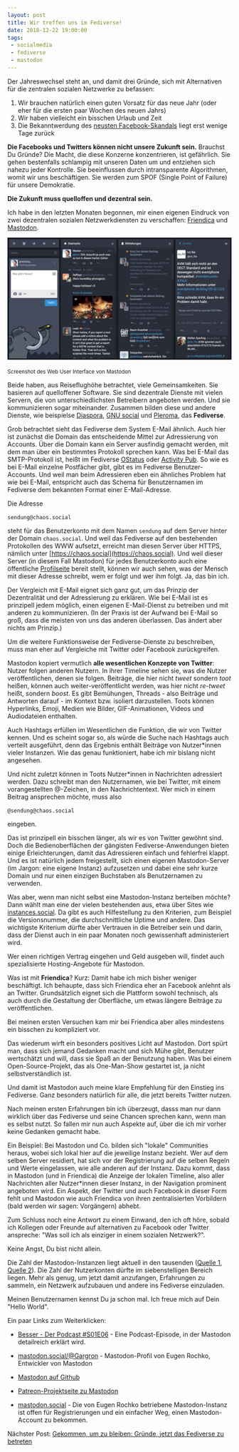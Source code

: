 ```yaml
---
layout: post
title: Wir treffen uns im Fediverse!
date: 2018-12-22 19:00:00
tags:
 - socialmedia
 - fediverse
 - mastodon
---
```


Der Jahreswechsel steht an, und damit drei Gründe, sich mit Alternativen für die zentralen sozialen Netzwerke zu befassen:

1. Wir brauchen natürlich einen guten Vorsatz für das neue Jahr (oder eher für die ersten paar Wochen des neuen Jahrs)
2. Wir haben vielleicht ein bisschen Urlaub und Zeit
3. Die Bekanntwerdung des [neusten Facebook-Skandals](https://netzpolitik.org/2018/die-ultimative-liste-so-viele-datenskandale-gab-es-2018-bei-facebook/) liegt erst wenige Tage zurück

**Die Facebooks und Twitters können nicht unsere Zukunft sein.** Brauchst Du Gründe? Die Macht, die diese Konzerne konzentrieren, ist gefährlich. Sie gehen bestenfalls schlampig mit unseren Daten um und entziehen sich nahezu jeder Kontrolle. Sie beeinflussen durch intransparente Algorithmen, womit wir uns beschäftigen. Sie werden zum SPOF (Single Point of Failure) für unsere Demokratie.

**Die Zukunft muss quelloffen und dezentral sein.**

Ich habe in den letzten Monaten begonnen, mir einen eigenen Eindruck von zwei dezentralen sozialen Netzwerkdiensten zu verschaffen: [Friendica](https://friendi.ca/) und [Mastodon](https://joinmastodon.org/).

![Screenshot von Mastodon](/media/2018-12-22/mastodon-screenshot.png)

<small>Screenshot des Web User Interface von Mastodon</small>

Beide haben, aus Reiseflughöhe betrachtet, viele Gemeinsamkeiten. Sie basieren auf quelloffener Software. Sie sind dezentrale Dienste mit vielen Servern, die von unterschiedlichsten Betreibern angeboten werden. Und sie kommunizieren sogar miteinander. Zusammen bilden diese und andere Dienste, wie beispielse [Diaspora](https://diasporafoundation.org/), [GNU social](https://www.gnu.org/software/social/) und [Pleroma](https://pleroma.social/), das **Fediverse**.

Grob betrachtet sieht das Fediverse dem System E-Mail ähnlich. Auch hier ist zunächst die Domain das entscheidende Mittel zur Adressierung von Accounts. Über die Domain kann ein Server ausfindig gemacht werden, mit dem man über ein bestimmtes Protokoll sprechen kann. Was bei E-Mail das SMTP-Protokoll ist, heißt im Fediverse [OStatus](https://www.w3.org/community/ostatus/wiki/Main_Page) oder [Activity Pub](https://www.w3.org/TR/activitypub/). So wie es bei E-Mail einzelne Postfächer gibt, gibt es im Fediverse Benutzer-Accounts. Und weil man beim Adressieren eben ein ähnliches Problem hat wie bei E-Mail, entspricht auch das Schema für Benutzernamen im Fediverse dem bekannten Format einer E-Mail-Adresse.

Die Adresse

    sendung@chaos.social

steht für das Benutzerkonto mit dem Namen `sendung` auf dem Server hinter der Domain `chaos.social`. Und weil das Fediverse auf den bestehenden Protokollen des WWW aufsetzt, erreicht man diesen Server über HTTPS, nämlich unter [https://chaos.social](https://chaos.social). Und weil dieser Server (in diesem Fall Mastodon) für jedes Benutzerkonto auch eine öffentliche [Profilseite](https://chaos.social/@sendung) bereit stellt, können wir auch sehen, was der Mensch mit dieser Adresse schreibt, wem er folgt und wer ihm folgt. Ja, das bin ich.

Der Vergleich mit E-Mail eignet sich ganz gut, um das Prinzip der Dezentralität und der Adressierung zu erklären. Wie bei E-Mail ist es prinzipell jedem möglich, einen eigenen E-Mail-Dienst zu betreiben und mit anderen zu kommunizieren. (In der Praxis ist der Aufwand bei E-Mail so groß, dass die meisten von uns das anderen überlassen. Das ändert aber nichts am Prinzip.)

Um die weitere Funktionsweise der Fediverse-Dienste zu beschreiben, muss man eher auf Vergleiche mit Twitter oder Facebook zurückgreifen.

Mastodon kopiert vermutlich **alle wesentlichen Konzepte von Twitter**: Nutzer folgen anderen Nutzern. In ihrer Timeline sehen sie, was die Nutzer veröffentlichen, denen sie folgen. Beiträge, die hier nicht _tweet_ sondern _toot_ heißen, können auch weiter-veröffentlicht werden, was hier nicht _re-tweet_ heißt, sondern _boost_. Es gibt Bemühungen, Threads - also Beiträge und Antworten darauf - im Kontext bzw. isoliert darzustellen. Toots können Hyperlinks, Emoji, Medien wie Bilder, GIF-Animationen, Videos und Audiodateien enthalten.

Auch Hashtags erfüllen im Wesentlichen die Funktion, die wir von Twitter kennen. Und es scheint sogar so, als würde die Suche nach Hashtags auch verteilt ausgeführt, denn das Ergebnis enthält Beiträge von Nutzer*innen vieler Instanzen. Wie das genau funktioniert, habe ich mir bislang nicht angesehen.

Und nicht zuletzt können in Toots Nutzer*innen in Nachrichten adressiert werden. Dazu schreibt man den Nutzernamen, wie bei Twitter, mit einem vorangestellten @-Zeichen, in den Nachrichtentext. Wer mich in einem Beitrag ansprechen möchte, muss also

    @sendung@chaos.social

eingeben.

Das ist prinzipell ein bisschen länger, als wir es von Twitter gewöhnt sind. Doch die Bedienoberflächen der gängisten Fediverse-Anwendungen bieten einige Erleichterungen, damit das Adressieren einfach und fehlerfrei klappt. Und es ist natürlich jedem freigestellt, sich einen eigenen Mastodon-Server (im Jargon: eine eigene Instanz) aufzusetzen und dabei eine sehr kurze Domain und nur einen einzigen Buchstaben als Benutzernamen zu verwenden.

Was aber, wenn man nicht selbst eine Mastodon-Instanz berteiben möchte? Dann wählt man eine der vielen bestehenden aus, etwa über Sites wie [instances.social](https://instances.social/). Da gibt es auch Hilfestellung zu den Kriterien, zum Beispiel die Versionsnummer, die durchschnittliche Uptime und andere. Das wichtigste Kriterium dürfte aber Vertrauen in die Betreiber sein und darin, dass der Dienst auch in ein paar Monaten noch gewissenhaft administeriert wird.

Wer einen richtigen Vertrag eingehen und Geld ausgeben will, findet auch spezialisierte Hosting-Angebote für Mastodon.

Was ist mit **Friendica**? Kurz: Damit habe ich mich bisher weniger beschäftigt. Ich behaupte, dass sich Friendica eher an Facebook anlehnt als an Twitter. Grundsätzlich eignet sich die Plattform sowohl technisch, als auch durch die Gestaltung der Oberfläche, um etwas längere Beiträge zu veröffentlichen.

Bei meinen ersten Versuchen kam mir bei Friendica aber alles mindestens ein bisschen zu kompliziert vor.

Das wiederum wirft ein besonders positives Licht auf Mastodon. Dort spürt man, dass sich jemand Gedanken macht und sich Mühe gibt, Benutzer wertschätzt und will, dass sie Spaß an der Benutzung haben. Was bei einem Open-Source-Projekt, das als One-Man-Show gestartet ist, ja nicht selbstverständlich ist.

Und damit ist Mastodon auch meine klare Empfehlung für den Einstieg ins Fediverse. Ganz besonders natürlich für alle, die jetzt bereits Twitter nutzen.

Nach meinen ersten Erfahrungen bin ich überzeugt, dasss man nur dann wirklich über das Fediverse und seine Chancen sprechen kann, wenn man es selbst nutzt. So fallen mir nun auch Aspekte auf, über die ich mir vorher keine Gedanken gemacht habe.

Ein Beispiel: Bei Mastodon und Co. bilden sich "lokale" Communities heraus, wobei sich lokal hier auf die jeweilige Instanz bezieht. Wer auf dem selben Server residiert, hat sich vor der Registrierung auf die selben Regeln und Werte eingelassen, wie alle anderen auf der Instanz. Dazu kommt, dass in Mastodon (und in Friendica) die Anzeige der lokalen Timeline, also aller Nachrichten aller Nutzer*innen dieser Instanz, in der Navigation prominent angeboten wird. Ein Aspekt, der Twitter und auch Facebook in dieser Form fehlt und Mastodon wie auch Friendica von ihren zentralisierten Vorbildern (bald werden wir sagen: Vorgängern) abhebt.

Zum Schluss noch eine Antwort zu einem Einwand, den ich oft höre, sobald ich Kollegen oder Freunde auf alternativen zu Facebook oder Twitter anspreche: "Was soll ich als einziger in einem sozialen Netzwerk?".

Keine Angst, Du bist nicht allein.

Die Zahl der Mastodon-Instanzen liegt aktuell in den tausenden ([Quelle 1](https://instances.social/list/old), [Quelle 2](https://mnm.social/instances/)). Die Zahl der Nutzerkonten dürfte im siebenstelligen Bereich liegen. Mehr als genug, um jetzt damit anzufangen, Erfahrungen zu sammeln, ein Netzwerk aufzubauen und andere ins Fediverse einzuladen.

Meinen Benutzernamen kennst Du ja schon mal. Ich freue mich auf Dein "Hello World".

Ein paar Links zum Weiterklicken:

- [Besser - Der Podcast #S01E06](https://besser.demkontinuum.de/2018/12/mastodon-s01e06/) - Eine Podcast-Episode, in der Mastodon detailreich erklärt wird.

- [mastodon.social/@Gargron](https://mastodon.social/@Gargron) - Mastodon-Profil von Eugen Rochko, Entwickler von Mastodon

- [Mastodon auf Github](https://github.com/tootsuite/mastodon)

- [Patreon-Projektseite zu Mastodon](https://www.patreon.com/mastodon)

- [mastodon.social](https://mastodon.social/) - Die von Eugen Rochko betriebene Mastodon-Instanz ist offen für Registrierungen und ein einfacher Weg, einen Mastodon-Account zu bekommen.

Nächster Post: [Gekommen, um zu bleiben: Gründe, jetzt das Fediverse zu betreten](https://www.sendung.de/2019-01-06/fediverse/)

